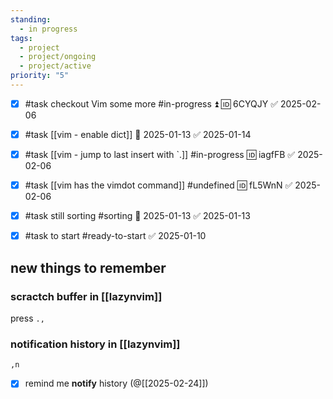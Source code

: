 ```yaml
---
standing:
  - in progress
tags:
  - project
  - project/ongoing
  - project/active
priority: "5"
---
```


- [x] #task checkout Vim some more #in-progress ⏫ 🆔 6CYQJY ✅ 2025-02-06

- [x] #task [[vim - enable dict]] 📅 2025-01-13 ✅ 2025-01-14
- [x] #task [[vim - jump to last insert with `.]] #in-progress 🆔 iagfFB ✅ 2025-02-06
- [x] #task [[vim has the vimdot command]] #undefined 🆔 fL5WnN ✅ 2025-02-06
- [x] #task still sorting #sorting 📅 2025-01-13 ✅ 2025-01-13
- [x] #task to start #ready-to-start ✅ 2025-01-10

## new things to remember

### scractch buffer in [[lazynvim]]

press `.,`

### notification history in [[lazynvim]]

`,n`

- [x] remind me  **notify** history (@[[2025-02-24]])

